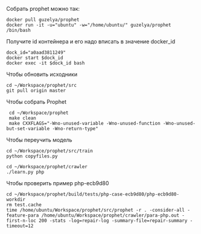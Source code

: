 Собрать prophet можно так:

    docker pull guzelya/prophet
    docker run -it -u="ubuntu" -w="/home/ubuntu/" guzelya/prophet /bin/bash 
    
Получите id контейнера и его надо вписать в значение  docker_id

    dock_id="a0aad3811249"
    docker start $dock_id
    docker exec -it $dock_id bash

Чтобы обновить исходники 

    cd ~/Workspace/prophet/src
    git pull origin master

Чтобы собрать Prophet

     cd ~/Workspace/prophet
     make clean
     make CXXFLAGS="-Wno-unused-variable -Wno-unused-function -Wno-unused-but-set-variable -Wno-return-type"

Чтобы переучить модель 

    cd ~/Workspace/prophet/src/train
    python copyfiles.py
    
    cd ~/Workspace/prophet/crawler
    ./learn.py php


Чтобы проверить пример php-ecb9d80

    cd ~/Workspace/prophet/build/tests/php-case-ecb9d80/php-ecb9d80-workdir
    rm test.cache
    time /home/ubuntu/Workspace/prophet/src/prophet -r . -consider-all -feature-para /home/ubuntu/Workspace/prophet/crawler/para-php.out -first-n-loc 200 -stats -log=repair-log -summary-file=repair-summary -timeout=12
